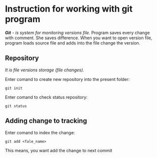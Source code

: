 # Instruction for working with git program

_**Git** - is system for monitoring versions file._ 
Program saves every change with comment. She saves difference. When you want to open version file, program loads source file and adds into the file change the version.

## Repository

*It is file versions storage (file changes).*

Enter comand to create new repository  into the present folder:

    git init

Enter comand to check status repository:

    git status

## Adding change to tracking

Enter comand to index the change:

    git add <fale_name>

This means, you want add the change to next commit

